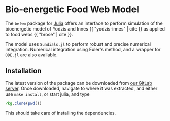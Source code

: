 # Bio-energetic Food Web Model

The `befwm` package for [Julia][julia] offers an interface to perform
simulation of the bioenergetic model of Yodzis and Innes {{ "yodzis-innes"
| cite }} as applied to food webs {{ "brose" | cite }}.

[julia]: http://julialang.org

The model uses `Sundials.jl` to perform robust and precise numerical
integration. Numerical integration using Euler's method, and a wrapper for
`ODE.jl` are also available.

## Installation

The latest version of the package can be downloaded from [our GitLab
server][glab]. Once downloaded, navigate to where it was extracted, and
either use `make install`, or start julia, and type

~~~ julia
Pkg.clone(pwd())
~~~

This should take care of installing the dependencies.

[glab]: http://132.204.122.203/tpoisot/befwm/repository/archive.zip?ref=master

